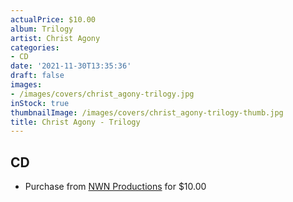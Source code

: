 ```yaml
---
actualPrice: $10.00
album: Trilogy
artist: Christ Agony
categories:
- CD
date: '2021-11-30T13:35:36'
draft: false
images:
- /images/covers/christ_agony-trilogy.jpg
inStock: true
thumbnailImage: /images/covers/christ_agony-trilogy-thumb.jpg
title: Christ Agony - Trilogy
---
```


## CD
* Purchase from [NWN Productions](http://shop.nwnprod.com/index.php?route=product/product&path=93&product_id=5722&sort=pd.name&order=ASC) for $10.00
